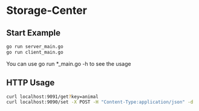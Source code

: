 # Storage-Center


## Start Example
``` bash
go run server_main.go
go run client_main.go
```
You can use go run *_main.go -h to see the usage
## HTTP Usage
``` bash
curl localhost:9091/get?key=animal
curl localhost:9090/set -X POST -H "Content-Type:application/json" -d '{"name":"animal","value":"pig"}'
```